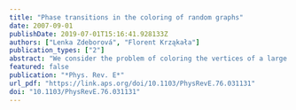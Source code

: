 ```yaml
---
title: "Phase transitions in the coloring of random graphs"
date: 2007-09-01
publishDate: 2019-07-01T15:16:41.928133Z
authors: ["Lenka Zdeborová", "Florent Krząkała"]
publication_types: ["2"]
abstract: "We consider the problem of coloring the vertices of a large sparse random graph with a given number of colors so that no adjacent vertices have the same color. Using the cavity method, we present a detailed and systematic analytical study of the space of proper colorings (solutions). We show that for a fixed number of colors and as the average vertex degree (number of constraints) increases, the set of solutions undergoes several phase transitions similar to those observed in the mean field theory of glasses. First, at the clustering transition, the entropically dominant part of the phase space decomposes into an exponential number of pure states so that beyond this transition a uniform sampling of solutions becomes hard. Afterward, the space of solutions condenses over a finite number of the largest states and consequently the total entropy of solutions becomes smaller than the annealed one. Another transition takes place when in all the entropically dominant states a finite fraction of nodes freezes so that each of these nodes is allowed a single color in all the solutions inside the state. Eventually, above the coloring threshold, no more solutions are available. We compute all the critical connectivities for Erdős-Rényi and regular random graphs and determine their asymptotic values for a large number of colors. Finally, we discuss the algorithmic consequences of our findings. We argue that the onset of computational hardness is not associated with the clustering transition and we suggest instead that the freezing transition might be the relevant phenomenon. We also discuss the performance of a simple local Walk-COL algorithm and of the belief propagation algorithm in the light of our results."
featured: false
publication: "*Phys. Rev. E*"
url_pdf: "https://link.aps.org/doi/10.1103/PhysRevE.76.031131"
doi: "10.1103/PhysRevE.76.031131"
---
```



